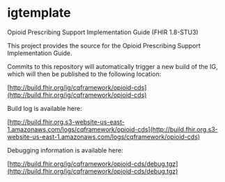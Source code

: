 # igtemplate
Opioid Prescribing Support Implementation Guide (FHIR 1.8-STU3)

This project provides the source for the Opioid Prescribing Support Implementation Guide.

Commits to this repository will automatically trigger a new build of the IG, which will then be published to the following location:

[http://build.fhir.org/ig/cqframework/opioid-cds](http://build.fhir.org/ig/cqframework/opioid-cds)

Build log is available here:

[http://build.fhir.org.s3-website-us-east-1.amazonaws.com/logs/cqframework/opioid-cds](http://build.fhir.org.s3-website-us-east-1.amazonaws.com/logs/cqframework/opioid-cds)

Debugging information is available here:

[http://build.fhir.org/ig/cqframework/opioid-cds/debug.tgz](http://build.fhir.org/ig/cqframework/opioid-cds/debug.tgz)
